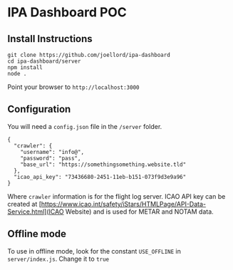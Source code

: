 # IPA Dashboard POC

## Install Instructions

```
git clone https://github.com/joellord/ipa-dashboard
cd ipa-dashboard/server
npm install
node .
```

Point your browser to `http://localhost:3000`

## Configuration

You will need a `config.json` file in the `/server` folder. 

```
{
  "crawler": {
    "username": "info@",
    "password": "pass",
    "base_url": "https://somethingsomething.website.tld"
  },
  "icao_api_key": "73436680-2451-11eb-b151-073f9d3e9a96"
}
```
Where `crawler` information is for the flight log server.
ICAO API key can be created at [https://www.icao.int/safety/iStars/HTMLPage/API-Data-Service.html](ICAO Website) and is used for METAR and NOTAM data.

## Offline mode

To use in offline mode, look for the constant `USE_OFFLINE` in `server/index.js`. Change it to `true`